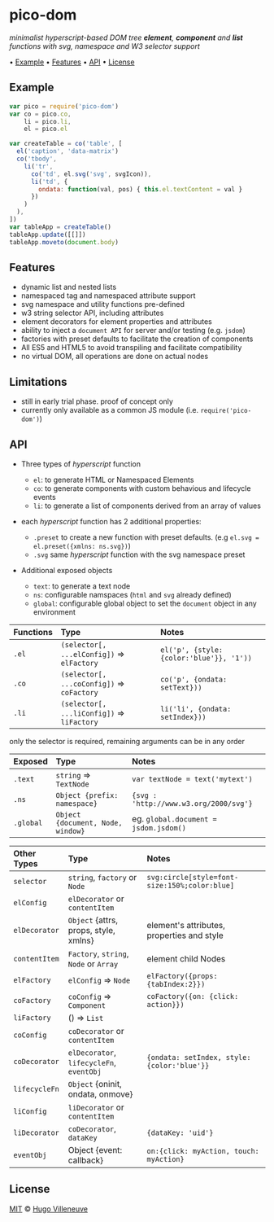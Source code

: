 <!-- markdownlint-disable MD004 MD007 MD010 MD012 MD041 MD022 MD024 MD032 -->

# pico-dom

*minimalist hyperscript-based DOM tree **element**, **component** and **list** functions with svg, namespace and W3 selector support*

• [Example](#example) • [Features](#features) • [API](#api) • [License](#license)

## Example

```javascript
var pico = require('pico-dom')
var co = pico.co,
    li = pico.li,
    el = pico.el

var createTable = co('table', [
  el('caption', 'data-matrix')
  co('tbody',
    li('tr',
      co('td', el.svg('svg', svgIcon)),
      li('td', {
        ondata: function(val, pos) { this.el.textContent = val }
      })
    )
  ),
])
var tableApp = createTable()
tableApp.update([[]])
tableApp.moveto(document.body)
```

## Features

* dynamic list and nested lists
* namespaced tag and namespaced attribute support
* svg namespace and utility functions pre-defined
* w3 string selector API, including attributes
* element decorators for element properties and attributes
* ability to inject a `document API` for server and/or testing (e.g. `jsdom`)
* factories with preset defaults to facilitate the creation of components
* All ES5 and HTML5 to avoid transpiling and facilitate compatibility
* no virtual DOM, all operations are done on actual nodes

## Limitations

* still in early trial phase. proof of concept only
* currently only available as a common JS module (i.e. `require('pico-dom')`)


## API

* Three types of *hyperscript* function
  * `el`: to generate HTML or Namespaced Elements
  * `co`: to generate components with custom behavious and lifecycle events
  * `li`: to generate a list of components derived from an array of values

* each *hyperscript* function has 2 additional properties:
  * `.preset` to create a new function with preset defaults. (e.g `el.svg = el.preset({xmlns: ns.svg})`)
  * `.svg` same *hyperscript* function with the svg namespace preset

* Additional exposed objects
  * `text`: to generate a text node
  * `ns`: configurable namspaces (`html` and `svg` already defined)
  * `global`: configurable global object to set the `document` object in any environment

Functions    | Type                                        | Notes
:--------    | :---                                        | :----
`.el`        | `(selector[, ...elConfig])` => `elFactory`  | `el('p', {style: {color:'blue'}}, '1'))`
`.co`        | `(selector[, ...coConfig])` => `coFactory`  | `co('p', {ondata: setText}))`
`.li`        | `(selector[, ...liConfig])` => `liFactory`  | `li('li', {ondata: setIndex}))`
only the selector is required, remaining arguments can be in any order

Exposed      | Type                                      | Notes
:--------    | :---                                      | :----
`.text`      | `string` => `TextNode`                    | `var textNode = text('mytext')`
`.ns`        | `Object {prefix: namespace}`              | `{svg : 'http://www.w3.org/2000/svg'}`
`.global`    | `Object {document, Node, window}`         | eg. `global.document = jsdom.jsdom()`

Other Types  | Type                                      | Notes
:--------    | :---                                      | :----
`selector`   | `string`, `factory` or `Node`             | `svg:circle[style=font-size:150%;color:blue]`
`elConfig`   | `elDecorator` or `contentItem`            |
`elDecorator`| `Object` {attrs, props, style, xmlns}     | element's attributes, properties and style
`contentItem`| `Factory`, `string`, `Node` or `Array`    | element child Nodes
`elFactory`  | `elConfig` => `Node`                      | `elFactory({props: {tabIndex:2}})`
`coFactory`  | `coConfig` => `Component`                 | `coFactory({on: {click: action}})`
`liFactory`  | () => `List`                              |
`coConfig`   | `coDecorator` or `contentItem`            |
`coDecorator`| `elDecorator`, `lifecycleFn`, `eventObj`  | `{ondata: setIndex, style: {color:'blue'}}`
`lifecycleFn`| `Object` {oninit, ondata, onmove}         |
`liConfig`   | `liDecorator` or `contentItem`            |
`liDecorator`| `coDecorator`, `dataKey`                  | `{dataKey: 'uid'}`
`eventObj`   | Object {event: callback}                  | `on:{click: myAction, touch: myAction}`


## License

[MIT](http://www.opensource.org/licenses/MIT) © [Hugo Villeneuve](https://github.com/hville)
